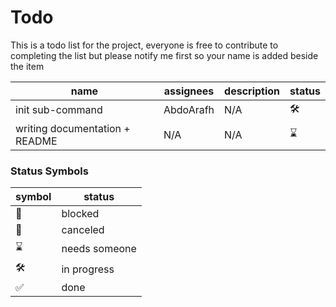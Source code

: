 # Todo

This is a todo list for the project, everyone is free to contribute to completing the list but please notify me first so your name is added beside the item

| name                           | assignees | description | status |
| ------------------------------ | --------- | ----------- | ------ |
| init sub-command               | AbdoArafh | N/A         | 🛠️     |
| writing documentation + README | N/A       | N/A         | ⌛     |

### Status Symbols

| symbol | status        |
| ------ | ------------- |
| 🧱     | blocked       |
| 🚫     | canceled      |
| ⌛     | needs someone |
| 🛠️     | in progress   |
| ✅     | done          |
